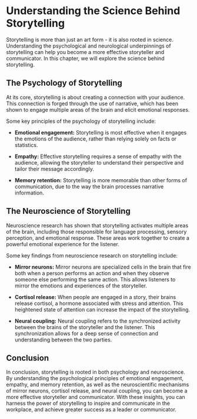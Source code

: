 Understanding the Science Behind Storytelling
===============================================================================

Storytelling is more than just an art form - it is also rooted in science. Understanding the psychological and neurological underpinnings of storytelling can help you become a more effective storyteller and communicator. In this chapter, we will explore the science behind storytelling.

The Psychology of Storytelling
------------------------------

At its core, storytelling is about creating a connection with your audience. This connection is forged through the use of narrative, which has been shown to engage multiple areas of the brain and elicit emotional responses.

Some key principles of the psychology of storytelling include:

* **Emotional engagement:** Storytelling is most effective when it engages the emotions of the audience, rather than relying solely on facts or statistics.

* **Empathy:** Effective storytelling requires a sense of empathy with the audience, allowing the storyteller to understand their perspective and tailor their message accordingly.

* **Memory retention:** Storytelling is more memorable than other forms of communication, due to the way the brain processes narrative information.

The Neuroscience of Storytelling
--------------------------------

Neuroscience research has shown that storytelling activates multiple areas of the brain, including those responsible for language processing, sensory perception, and emotional response. These areas work together to create a powerful emotional experience for the listener.

Some key findings from neuroscience research on storytelling include:

* **Mirror neurons:** Mirror neurons are specialized cells in the brain that fire both when a person performs an action and when they observe someone else performing the same action. This allows listeners to mirror the emotions and experiences of the storyteller.

* **Cortisol release:** When people are engaged in a story, their brains release cortisol, a hormone associated with stress and attention. This heightened state of attention can increase the impact of the storytelling.

* **Neural coupling:** Neural coupling refers to the synchronized activity between the brains of the storyteller and the listener. This synchronization allows for a deep sense of connection and understanding between the two parties.

Conclusion
----------

In conclusion, storytelling is rooted in both psychology and neuroscience. By understanding the psychological principles of emotional engagement, empathy, and memory retention, as well as the neuroscientific mechanisms of mirror neurons, cortisol release, and neural coupling, you can become a more effective storyteller and communicator. With these insights, you can harness the power of storytelling to inspire and communicate in the workplace, and achieve greater success as a leader or communicator.
